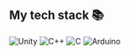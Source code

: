 <br />
<h2> My tech stack 📚 </h2>

![Unity](https://img.shields.io/badge/-Unity-F05032?style=for-the-badge&logo=Unity&logoColor=ffffff)
![C++](https://img.shields.io/badge/-C++-00599C.svg?style=for-the-badge&logo=C%2B%2B)
![C](https://img.shields.io/badge/C-A8B9CC.svg?style=flat&logo=C&logoColor=white)
![Arduino](https://img.shields.io/badge/Arduino-00979D.svg?style=flat&logo=Arduino&logoColor=white)


<br/>
